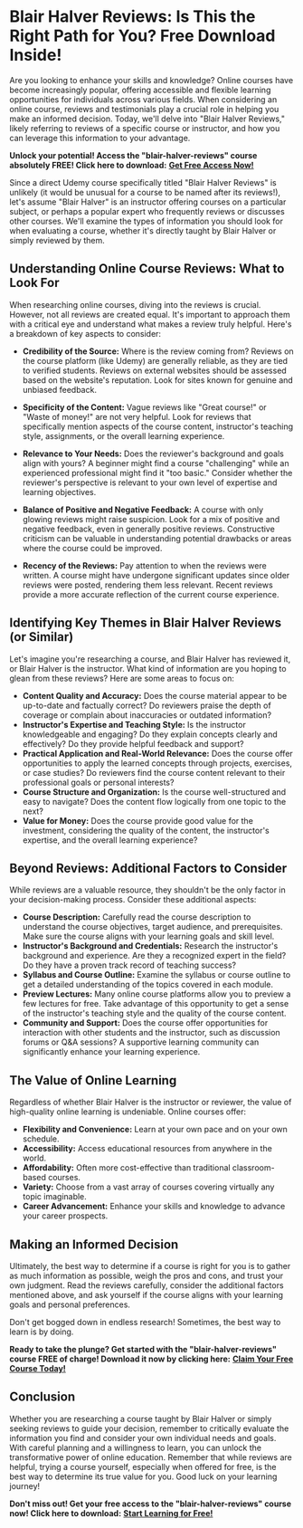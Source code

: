 # Blair Halver Reviews: Is This the Right Path for You? Free Download Inside!

Are you looking to enhance your skills and knowledge? Online courses have become increasingly popular, offering accessible and flexible learning opportunities for individuals across various fields. When considering an online course, reviews and testimonials play a crucial role in helping you make an informed decision. Today, we'll delve into "Blair Halver Reviews," likely referring to reviews of a specific course or instructor, and how you can leverage this information to your advantage.

**Unlock your potential! Access the "blair-halver-reviews" course absolutely FREE! Click here to download:** [**Get Free Access Now!**](https://udemywork.com/blair-halver-reviews)

Since a direct Udemy course specifically titled "Blair Halver Reviews" is unlikely (it would be unusual for a course to be named after its reviews!), let's assume "Blair Halver" is an instructor offering courses on a particular subject, or perhaps a popular expert who frequently reviews or discusses other courses. We'll examine the types of information you should look for when evaluating a course, whether it's directly taught by Blair Halver or simply reviewed by them.

## Understanding Online Course Reviews: What to Look For

When researching online courses, diving into the reviews is crucial. However, not all reviews are created equal. It's important to approach them with a critical eye and understand what makes a review truly helpful. Here's a breakdown of key aspects to consider:

*   **Credibility of the Source:** Where is the review coming from? Reviews on the course platform (like Udemy) are generally reliable, as they are tied to verified students. Reviews on external websites should be assessed based on the website's reputation. Look for sites known for genuine and unbiased feedback.

*   **Specificity of the Content:** Vague reviews like "Great course!" or "Waste of money!" are not very helpful. Look for reviews that specifically mention aspects of the course content, instructor's teaching style, assignments, or the overall learning experience.

*   **Relevance to Your Needs:** Does the reviewer's background and goals align with yours? A beginner might find a course "challenging" while an experienced professional might find it "too basic." Consider whether the reviewer's perspective is relevant to your own level of expertise and learning objectives.

*   **Balance of Positive and Negative Feedback:** A course with only glowing reviews might raise suspicion. Look for a mix of positive and negative feedback, even in generally positive reviews. Constructive criticism can be valuable in understanding potential drawbacks or areas where the course could be improved.

*   **Recency of the Reviews:** Pay attention to when the reviews were written. A course might have undergone significant updates since older reviews were posted, rendering them less relevant. Recent reviews provide a more accurate reflection of the current course experience.

## Identifying Key Themes in Blair Halver Reviews (or Similar)

Let's imagine you're researching a course, and Blair Halver has reviewed it, or Blair Halver is the instructor. What kind of information are you hoping to glean from these reviews? Here are some areas to focus on:

*   **Content Quality and Accuracy:** Does the course material appear to be up-to-date and factually correct? Do reviewers praise the depth of coverage or complain about inaccuracies or outdated information?
*   **Instructor's Expertise and Teaching Style:** Is the instructor knowledgeable and engaging? Do they explain concepts clearly and effectively? Do they provide helpful feedback and support?
*   **Practical Application and Real-World Relevance:** Does the course offer opportunities to apply the learned concepts through projects, exercises, or case studies? Do reviewers find the course content relevant to their professional goals or personal interests?
*   **Course Structure and Organization:** Is the course well-structured and easy to navigate? Does the content flow logically from one topic to the next?
*   **Value for Money:** Does the course provide good value for the investment, considering the quality of the content, the instructor's expertise, and the overall learning experience?

## Beyond Reviews: Additional Factors to Consider

While reviews are a valuable resource, they shouldn't be the only factor in your decision-making process. Consider these additional aspects:

*   **Course Description:** Carefully read the course description to understand the course objectives, target audience, and prerequisites. Make sure the course aligns with your learning goals and skill level.
*   **Instructor's Background and Credentials:** Research the instructor's background and experience. Are they a recognized expert in the field? Do they have a proven track record of teaching success?
*   **Syllabus and Course Outline:** Examine the syllabus or course outline to get a detailed understanding of the topics covered in each module.
*   **Preview Lectures:** Many online course platforms allow you to preview a few lectures for free. Take advantage of this opportunity to get a sense of the instructor's teaching style and the quality of the course content.
*   **Community and Support:** Does the course offer opportunities for interaction with other students and the instructor, such as discussion forums or Q&A sessions? A supportive learning community can significantly enhance your learning experience.

## The Value of Online Learning

Regardless of whether Blair Halver is the instructor or reviewer, the value of high-quality online learning is undeniable. Online courses offer:

*   **Flexibility and Convenience:** Learn at your own pace and on your own schedule.
*   **Accessibility:** Access educational resources from anywhere in the world.
*   **Affordability:** Often more cost-effective than traditional classroom-based courses.
*   **Variety:** Choose from a vast array of courses covering virtually any topic imaginable.
*   **Career Advancement:** Enhance your skills and knowledge to advance your career prospects.

## Making an Informed Decision

Ultimately, the best way to determine if a course is right for you is to gather as much information as possible, weigh the pros and cons, and trust your own judgment. Read the reviews carefully, consider the additional factors mentioned above, and ask yourself if the course aligns with your learning goals and personal preferences.

Don't get bogged down in endless research! Sometimes, the best way to learn is by doing.

**Ready to take the plunge? Get started with the "blair-halver-reviews" course FREE of charge! Download it now by clicking here:** [**Claim Your Free Course Today!**](https://udemywork.com/blair-halver-reviews)

## Conclusion

Whether you are researching a course taught by Blair Halver or simply seeking reviews to guide your decision, remember to critically evaluate the information you find and consider your own individual needs and goals. With careful planning and a willingness to learn, you can unlock the transformative power of online education. Remember that while reviews are helpful, trying a course yourself, especially when offered for free, is the best way to determine its true value for you. Good luck on your learning journey!

**Don't miss out! Get your free access to the "blair-halver-reviews" course now! Click here to download:** [**Start Learning for Free!**](https://udemywork.com/blair-halver-reviews)
